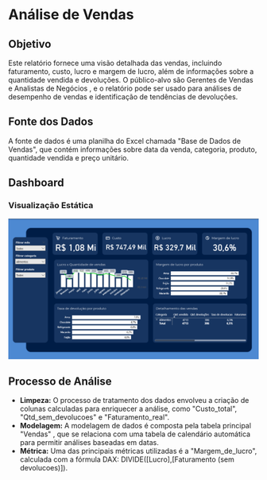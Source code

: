 # Análise de Vendas

## Objetivo

Este relatório fornece uma visão detalhada das vendas, incluindo faturamento, custo, lucro e margem de lucro, além de informações sobre a quantidade vendida e devoluções. O público-alvo são Gerentes de Vendas e Analistas de Negócios , e o relatório pode ser usado para análises de desempenho de vendas e identificação de tendências de devoluções.

## Fonte dos Dados

A fonte de dados é uma planilha do Excel chamada "Base de Dados de Vendas", que contém informações sobre data da venda, categoria, produto, quantidade vendida e preço unitário.

## Dashboard

### Visualização Estática

![Dashboard de Vendas](Imagens/Dashboard.png)

## Processo de Análise

* **Limpeza:** O processo de tratamento dos dados envolveu a criação de colunas calculadas para enriquecer a análise, como "Custo_total", "Qtd_sem_devolucoes" e "Faturamento_real".
* **Modelagem:** A modelagem de dados é composta pela tabela principal "Vendas" , que se relaciona com uma tabela de calendário automática para permitir análises baseadas em datas.
* **Métrica:** Uma das principais métricas utilizadas é a "Margem_de_lucro", calculada com a fórmula DAX: DIVIDE([Lucro],[Faturamento (sem devolucoes)]).
